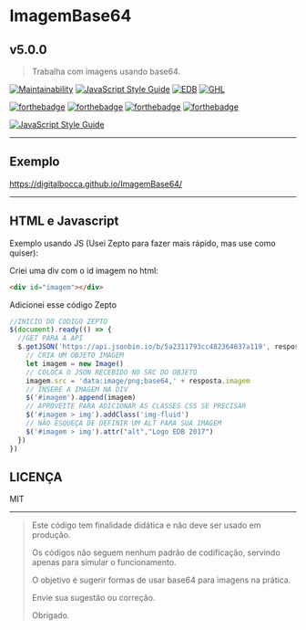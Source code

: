 # ImagemBase64

## v5.0.0

> Trabalha com imagens usando base64.

[![Maintainability](https://api.codeclimate.com/v1/badges/36b4c597ca9797fe54ab/maintainability)](https://codeclimate.com/github/digitalbocca/ImagemBase64/maintainability)
[![JavaScript Style Guide](https://img.shields.io/badge/code_style-standard-brightgreen.svg)](https://standardjs.com)
[![EDB](https://badgen.net/badge/produto/EDB/f19b2c)](https://estudiodigitalbocca.com.br)
[![GHL](https://badgen.net/github/license/digitalbocca/ImagemBase64)](https://digitalbocca.github.io/ImagemBase64)

[![forthebadge](https://forthebadge.com/images/badges/contains-cat-gifs.svg)](https://forthebadge.com)
[![forthebadge](https://forthebadge.com/images/badges/uses-badges.svg)](https://forthebadge.com)
[![forthebadge](https://forthebadge.com/images/badges/contains-technical-debt.svg)](https://forthebadge.com)
[![forthebadge](https://forthebadge.com/images/badges/built-by-developers.svg)](https://forthebadge.com)

[![JavaScript Style Guide](https://cdn.rawgit.com/standard/standard/master/badge.svg)](https://github.com/standard/standard)

---

## Exemplo

<https://digitalbocca.github.io/ImagemBase64/>

---

## HTML e Javascript

Exemplo usando JS (Usei Zepto para fazer mais rápido, mas use como quiser):

Criei uma div com o id imagem no html:

```html
<div id="imagem"></div>
```

Adicionei esse código Zepto

```javascript
//INICIO DO CODIGO ZEPTO
$(document).ready(() => {
  //GET PARA A API
  $.getJSON('https://api.jsonbin.io/b/5a2311793cc482364837a119', resposta => {
    // CRIA UM OBJETO IMAGEM
    let imagem = new Image()
    // COLOCA O JSON RECEBIDO NO SRC DO OBJETO
    imagem.src = 'data:image/png;base64,' + resposta.imagem
    // INSERE A IMAGEM NA DIV
    $('#imagem').append(imagem)
    // APROVEITE PARA ADICIONAR AS CLASSES CSS SE PRECISAR
    $('#imagem > img').addClass('img-fluid')
    // NÃO ESQUEÇA DE DEFINIR UM ALT PARA SUA IMAGEM
    $('#imagem > img').attr("alt","Logo EDB 2017")
  })
})
```

## LICENÇA

MIT

---

> Este código tem finalidade didática e não deve ser usado em produção.
>
> Os códigos não seguem nenhum padrão de codificação, servindo apenas para simular o funcionamento.
>
> O objetivo é sugerir formas de usar base64 para imagens na prática.
>
> Envie sua sugestão ou correção.
>
> Obrigado.

